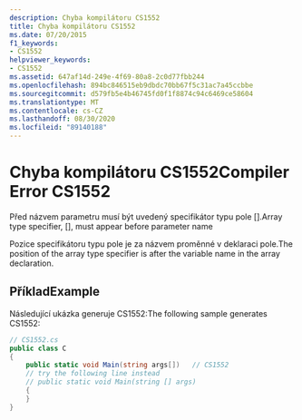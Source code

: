 ```yaml
---
description: Chyba kompilátoru CS1552
title: Chyba kompilátoru CS1552
ms.date: 07/20/2015
f1_keywords:
- CS1552
helpviewer_keywords:
- CS1552
ms.assetid: 647af14d-249e-4f69-80a8-2c0d77fbb244
ms.openlocfilehash: 894bc846515eb9dbdc70bb67f5c31ac7a45ccbbe
ms.sourcegitcommit: d579fb5e4b46745fd0f1f8874c94c6469ce58604
ms.translationtype: MT
ms.contentlocale: cs-CZ
ms.lasthandoff: 08/30/2020
ms.locfileid: "89140188"
---
```

# <a name="compiler-error-cs1552"></a><span data-ttu-id="f8767-103">Chyba kompilátoru CS1552</span><span class="sxs-lookup"><span data-stu-id="f8767-103">Compiler Error CS1552</span></span>
<span data-ttu-id="f8767-104">Před názvem parametru musí být uvedený specifikátor typu pole [].</span><span class="sxs-lookup"><span data-stu-id="f8767-104">Array type specifier, [], must appear before parameter name</span></span>  
  
 <span data-ttu-id="f8767-105">Pozice specifikátoru typu pole je za názvem proměnné v deklaraci pole.</span><span class="sxs-lookup"><span data-stu-id="f8767-105">The position of the array type specifier is after the variable name in the array declaration.</span></span>  
  
## <a name="example"></a><span data-ttu-id="f8767-106">Příklad</span><span class="sxs-lookup"><span data-stu-id="f8767-106">Example</span></span>  
 <span data-ttu-id="f8767-107">Následující ukázka generuje CS1552:</span><span class="sxs-lookup"><span data-stu-id="f8767-107">The following sample generates CS1552:</span></span>  
  
```csharp  
// CS1552.cs  
public class C  
{  
    public static void Main(string args[])   // CS1552  
    // try the following line instead  
    // public static void Main(string [] args)  
    {  
    }  
}  
```
